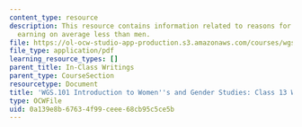 ```yaml
---
content_type: resource
description: This resource contains information related to reasons for American women
  earning on average less than men.
file: https://ol-ocw-studio-app-production.s3.amazonaws.com/courses/wgs-101-introduction-to-womens-and-gender-studies-fall-2014/0a139e8b67634f99ceee68cb95c5ce5b_MITWGS_101F14_InClass13.pdf
file_type: application/pdf
learning_resource_types: []
parent_title: In-Class Writings
parent_type: CourseSection
resourcetype: Document
title: 'WGS.101 Introduction to Women''s and Gender Studies: Class 13 Writing'
type: OCWFile
uid: 0a139e8b-6763-4f99-ceee-68cb95c5ce5b
---
```

